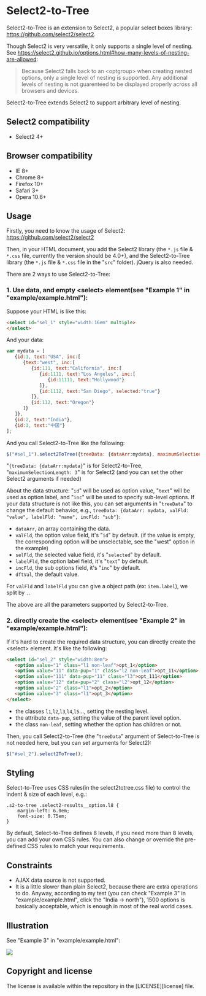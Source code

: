 Select2-to-Tree
=======

Select2-to-Tree is an extension to Select2, a popular select boxes library: https://github.com/select2/select2.

Though Select2 is very versatile, it only supports a single level of nesting. See https://select2.github.io/options.html#how-many-levels-of-nesting-are-allowed:
<blockquote>
Because Select2 falls back to an &lt;optgroup&gt; when creating nested options, only a single level of nesting is supported. Any additional levels of nesting is not guarenteed to be displayed properly across all browsers and devices.</blockquote>

Select2-to-Tree extends Select2 to support arbitrary level of nesting.

Select2 compatibility
---------------------
* Select2 4+

Browser compatibility
---------------------
* IE 8+
* Chrome 8+
* Firefox 10+
* Safari 3+
* Opera 10.6+

Usage
-----
Firstly, you need to know the usage of Select2: https://github.com/select2/select2

Then, in your HTML document, you add the Select2 library (the `*.js` file & `*.css` file, currently the version should be 4.0+), and the Select2-to-Tree library (the `*.js` file & `*.css` file in the "`src`" folder). jQuery is also needed.

There are 2 ways to use Select2-to-Tree:

<h3>1. Use data, and empty &lt;select&gt; element(see "Example 1" in "example/example.html"):</h3>

Suppose your HTML is like this:
```html
<select id="sel_1" style="width:16em" multiple>
</select>
```
And your data:
```js
var mydata = [
   {id:1, text:"USA", inc:[
      {text:"west", inc:[
         {id:111, text:"California", inc:[
            {id:1111, text:"Los Angeles", inc:[
               {id:11111, text:"Hollywood"}
            ]},
            {id:1112, text:"San Diego", selected:"true"}
         ]},
         {id:112, text:"Oregon"}
      ]}
   ]},
   {id:2, text:"India"},
   {id:3, text:"中国"}
];
```
And you call Select2-to-Tree like the following:
```js
$("#sel_1").select2ToTree({treeData: {dataArr:mydata}, maximumSelectionLength: 3});
```
"`{treeData: {dataArr:mydata}`" is for Select2-to-Tree, "`maximumSelectionLength: 3`" is for Select2 (and you can set the other Select2 arguments if needed)

About the data structure: "`id`" will be used as option value, "`text`" will be used as option label, and "`inc`" will be used to specify sub-level options. If your data structure is not like this, you can set arguments in "`treeData`" to change the default behavior, e.g., `treeData: {dataArr: mydata, valFld: "value", labelFld: "name", incFld: "sub"}`:
- `dataArr`, an array containing the data.
- `valFld`, the option value field, it's "`id`" by default. (if the value is empty, the corresponding option will be unselectable, see the "west" option in the example)
- `selFld`, the selected value field, it's "`selected`" by default.
- `labelFld`, the option label field, it's "`text`" by default.
- `incFld`, the sub options field, it's "`inc`" by default.
- `dftVal`, the default value.

For `valFld` and `labelFld` you can give a object path (ex: `item.label`), we split by `.`.

The above are all the parameters supported by Select2-to-Tree.

<h3>2. directly create the &lt;select&gt; element(see "Example 2" in "example/example.html"):</h3>

If it's hard to create the required data structure, you can directly create the &lt;select&gt; element. It's like the following:
```html
<select id="sel_2" style="width:8em">
   <option value="1" class="l1 non-leaf">opt_1</option>
   <option value="11" data-pup="1" class="l2 non-leaf">opt_11</option>
   <option value="111" data-pup="11" class="l3">opt_111</option>
   <option value="12" data-pup="2" class="l2">opt_12</option>
   <option value="2" class="l1">opt_2</option>
   <option value="3" class="l1">opt_3</option>
</select>
```
- the classes `l1`,`l2`,`l3`,`l4`,`l5`..., setting the nesting level.
- the attribute `data-pup`, setting the value of the parent level option.
- the class `non-leaf`, setting whether the option has children or not.

Then, you call Select2-to-Tree (the "`treeData`" argument of Select-to-Tree is not needed here, but you can set arguments for Select2):
```js
$("#sel_2").select2ToTree();
```

Styling
-----
Select-to-Tree uses CSS rules(in the select2totree.css file) to control the indent & size of each level, e.g.:
```
.s2-to-tree .select2-results__option.l8 {
	margin-left: 6.0em;
	font-size: 0.75em;
}
```
By default, Select-to-Tree defines 8 levels, if you need more than 8 levels, you can add your own CSS rules.
You can also change or override the pre-defined CSS rules to match your requirements.

Constraints
-----------
- AJAX data source is not supported.
- It is a little slower than plain Select2, because there are extra operations to do. Anyway, according to my test (you can check "Example 3" in "example/example.html", click the "India -> north"), 1500 options is basically acceptable, which is enough in most of the real world cases.

Illustration
------------
See "Example 3" in "example/example.html":

<img src="https://user-images.githubusercontent.com/22025586/29951519-ce573a82-8ef5-11e7-954d-2fe6c530dbf3.png">


Copyright and license
---------------------
The license is available within the repository in the [LICENSE][license] file.
